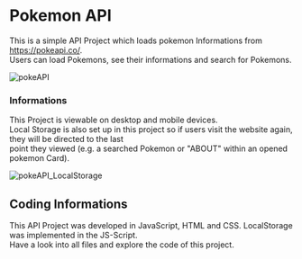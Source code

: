 # Pokemon API

This is a simple API Project which loads pokemon Informations from https://pokeapi.co/. <br>
Users can load Pokemons, see their informations and search for Pokemons.

![pokeAPI](https://github.com/user-attachments/assets/ae096f41-2b6a-472b-85f0-17bfcfdb47e6)

### Informations

This Project is viewable on desktop and mobile devices. <br>
Local Storage is also set up in this project so if users visit the website again, they will be directed to the last <br>
point they viewed (e.g. a searched Pokemon or "ABOUT" within an opened pokemon Card).

![pokeAPI_LocalStorage](https://github.com/user-attachments/assets/e217a46c-2245-43d4-9df2-4b5dd5ca5c0d)

## Coding Informations

This API Project was developed in JavaScript, HTML and CSS. LocalStorage was implemented in the JS-Script. <br>
Have a look into all files and explore the code of this project.
